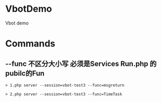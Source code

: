 # VbotDemo
Vbot demo

# Commands
## --func 不区分大小写  必须是Services Run.php 的pubilc的Fun
```
> 1.php server --session=vbot-test3 --func=msgreturn

> 2.php server --session=vbot-test3 --func=TimeTask
```